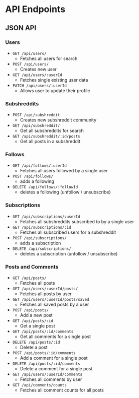 # API Endpoints

## JSON API

### Users
* `GET /api/users/`
  * Fetches all users for search
* `POST /api/users/`
  * Creates new user
* `GET /api/users/:userId`
  * Fetches single existing user data
* `PATCH /api/users/:userId`
  * Allows user to update their profile

### Subshreddits
* `POST /api/subshreddit`
  * Creates new subshreddit community
* `GET /api/subshreddit/`
  * Get all subshreddits for search
* `GET /api/subshreddit/:id/posts`
  * Get all posts in a subshreddit

### Follows
* `GET /api/follows/:userId`
  * Fetches all users followed by a single user
* `POST /api/follows/`
  * adds a following
* `DELETE /api/follows/:followId`
  * deletes a following (unfollow / unsubscribe)

### Subscriptions
* `GET /api/subscriptions/:userId`
  * Fetches all subshreddits subscribed to by a single user
* `GET /api/subscriptions/:id`
  * Fetches all subscribed users for a subshreddit
* `POST /api/subscriptions/`
  * adds a subscription
* `DELETE /api/subscriptions/`
  * deletes a subscription (unfollow / unsubscribe)

### Posts and Comments
* `GET /api/posts/`
  * Fetches all posts
* `GET /api/users/:userId/posts/`
  * Fetches all posts by user
* `GET /api/users/:userId/posts/saved`
  * Fetches all saved posts by a user
* `POST /api/posts/`
  * Add a new post
* `GET /api/posts/:id`
  * Get a single post
* `GET /api/posts/:id/comments`
  * Get all comments for a single post
* `DELETE /api/posts/:id`
  * Delete a post
* `POST /api/posts/:id/comments`
  * Add a comment for a single post
* `DELETE /api/posts/:id/comments`
  * Delete a comment for a single post
* `GET /api/users/:userId/comments`
  * Fetches all comments by user
* `GET /api/comments/counts`
  * Fetches all comment counts for all posts
